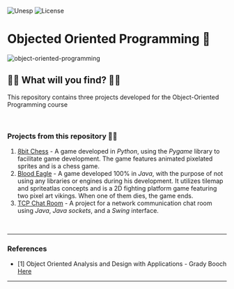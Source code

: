 ![Unesp](https://img.shields.io/badge/BCC-UNESP-Bauru.svg)
![License](https://img.shields.io/badge/Code%20License-MIT-blue.svg)
# Objected Oriented Programming :high_brightness:
![object-oriented-programming](https://socialify.git.ci/luisbernardinello/object-oriented-programming/image?font=Raleway&language=1&name=1&owner=1&pattern=Plus&theme=Light)
## :pushpin::pushpin: What will you find? :pushpin::pushpin:

This repository contains three projects developed for the Object-Oriented Programming course

<br>

### Projects from this repository :telescope::telescope:


1. [8bit Chess](8bit-chess-pygame) - A game developed in _Python_, using the _Pygame_ library to facilitate game development. The game features animated pixelated sprites and is a chess game.
2. [Blood Eagle](blood-eagle-java) - A game developed 100% in _Java_, with the purpose of not using any libraries or engines during his development. It utilizes tilemap and spriteatlas concepts and is a 2D fighting platform game featuring two pixel art vikings. When one of them dies, the game ends.
3. [TCP Chat Room](tcp-chat-room-java) - A project for a network communication chat room using _Java_, _Java sockets_, and a _Swing_ interface.


<br>

---

### References
- [1] Object Oriented Analysis and Design with Applications - Grady Booch [Here](books/object-oriented-analysis-grady-booch.pdf)


---
